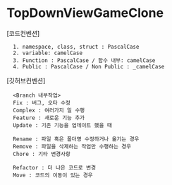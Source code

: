 # TopDownViewGameClone

[코드컨벤션]

      1. namespace, class, struct : PascalCase
      2. variable: camelCase
      3. Function : PascalCase / 함수 내부: camelCase
      4. Public : PascalCase / Non Public : _camelCase

[깃허브컨벤션]

      <Branch 내부작업>
      Fix : 버그, 오타 수정
      Complex : 여러가지 일 수행
      Feature : 새로운 기능 추가
      Update : 기존 기능을 업데이트 했을 때
      
      Rename : 파일 혹은 폴더명 수정하거나 옮기는 경우
      Remove : 파일을 삭제하는 작업만 수행하는 경우
      Chore : 기타 변경사항
      
      Refactor : 더 나은 코드로 변경
      Move : 코드의 이동이 있는 경우
